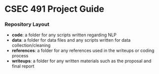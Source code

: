 # CSEC 491 Project Guide

### Repository Layout

- **code**: a folder for any scripts written regarding NLP
- **data**: a folder for data files and any scripts written for data collection/cleaning
- **references**: a folder for any references used in the writeups or coding process
- **writeups**: a folder for any written materials such as the proposal and final report



